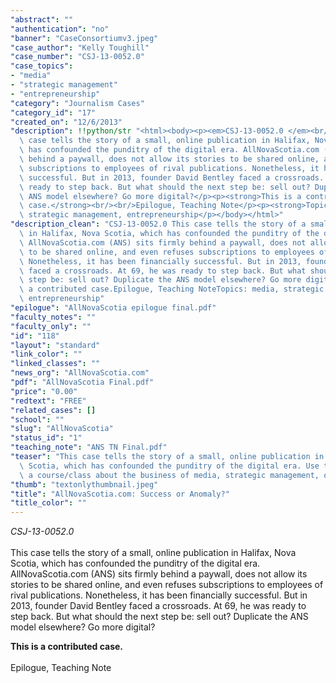 ```yaml
---
"abstract": ""
"authentication": "no"
"banner": "CaseConsortiumv3.jpeg"
"case_author": "Kelly Toughill"
"case_number": "CSJ-13-0052.0"
"case_topics":
- "media"
- "strategic management"
- "entrepreneurship"
"category": "Journalism Cases"
"category_id": "17"
"created_on": "12/6/2013"
"description": !!python/str "<html><body><p><em>CSJ-13-0052.0 </em><br/><br/>This\
  \ case tells the story of a small, online publication in Halifax, Nova Scotia, which\
  \ has confounded the punditry of the digital era. AllNovaScotia.com (ANS) sits firmly\
  \ behind a paywall, does not allow its stories to be shared online, and even refuses\
  \ subscriptions to employees of rival publications. Nonetheless, it has been financially\
  \ successful. But in 2013, founder David Bentley faced a crossroads. At 69, he was\
  \ ready to step back. But what should the next step be: sell out? Duplicate the\
  \ ANS model elsewhere? Go more digital?</p><p><strong>This is a contributed\
  \ case.</strong><br/><br/>Epilogue, Teaching Note</p><p><strong>Topics:</strong> media,\
  \ strategic management, entrepreneurship</p></body></html>"
"description_clean": "CSJ-13-0052.0 This case tells the story of a small, online publication\
  \ in Halifax, Nova Scotia, which has confounded the punditry of the digital era.\
  \ AllNovaScotia.com (ANS) sits firmly behind a paywall, does not allow its stories\
  \ to be shared online, and even refuses subscriptions to employees of rival publications.\
  \ Nonetheless, it has been financially successful. But in 2013, founder David Bentley\
  \ faced a crossroads. At 69, he was ready to step back. But what should the next\
  \ step be: sell out? Duplicate the ANS model elsewhere? Go more digital?This is\
  \ a contributed case.Epilogue, Teaching NoteTopics: media, strategic management,\
  \ entrepreneurship"
"epilogue": "AllNovaScotia epilogue final.pdf"
"faculty_notes": ""
"faculty_only": ""
"id": "118"
"layout": "standard"
"link_color": ""
"linked_classes": ""
"news_org": "AllNovaScotia.com"
"pdf": "AllNovaScotia Final.pdf"
"price": "0.00"
"redtext": "FREE"
"related_cases": []
"school": ""
"slug": "AllNovaScotia"
"status_id": "1"
"teaching_note": "ANS TN Final.pdf"
"teaser": "This case tells the story of a small, online publication in Halifax, Nova\
  \ Scotia, which has confounded the punditry of the digital era. Use this case in\
  \ a course/class about the business of media, strategic management, or entrepreneurship."
"thumb": "textonlythumbnail.jpeg"
"title": "AllNovaScotia.com: Success or Anomaly?"
"title_color": ""
---
```

<html><body><p><em>CSJ-13-0052.0 </em><br/><br/>This case tells the story of a small, online publication in Halifax, Nova Scotia, which has confounded the punditry of the digital era. AllNovaScotia.com (ANS) sits firmly behind a paywall, does not allow its stories to be shared online, and even refuses subscriptions to employees of rival publications. Nonetheless, it has been financially successful. But in 2013, founder David Bentley faced a crossroads. At 69, he was ready to step back. But what should the next step be: sell out? Duplicate the ANS model elsewhere? Go more digital?</p><p><strong>This is a contributed case.</strong><br/><br/>Epilogue, Teaching Note</p></body></html>
